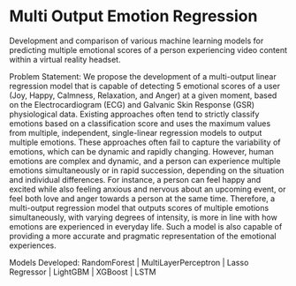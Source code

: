 # Multi Output Emotion Regression
Development and comparison of various machine learning models for predicting multiple emotional scores of a person experiencing video content within a virtual reality headset.

Problem Statement:
We propose the development of a multi-output linear regression model that is capable of detecting 5 emotional scores of a user (Joy, Happy, Calmness, Relaxation, and Anger) at a given moment, based on the Electrocardiogram (ECG) and Galvanic Skin Response (GSR) physiological data. Existing approaches often tend to strictly classify emotions based on a classification score and uses the maximum values from multiple, independent, single-linear regression models to output multiple emotions. These approaches often fail to capture the variability of emotions, which can be dynamic and rapidly changing. However, human emotions are complex and dynamic, and a person can experience multiple emotions simultaneously or in rapid succession, depending on the situation and individual differences. For instance, a person can feel happy and excited while also feeling anxious and nervous about an upcoming event, or feel both love and anger towards a person at the same time. Therefore, a multi-output regression model that outputs scores of  multiple emotions simultaneously, with varying degrees of intensity, is more in line with how emotions are experienced in everyday life. Such a model is also capable of providing a more accurate and pragmatic representation of the emotional experiences.

Models Developed: RandomForest | MultiLayerPerceptron | Lasso Regressor | LightGBM | XGBoost | LSTM
